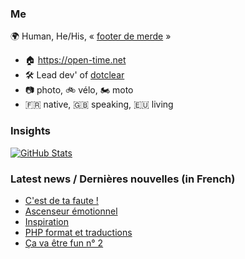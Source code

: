 ### Me

🌍 Human, He/His, « [footer de merde](https://open-time.net/post/2013/07/17/La-veritable-histoire-du-Footer-de-merde-) » 
* 🏠 https://open-time.net 
* 🛠️ Lead dev' of [dotclear](https://git.dotclear.org/dev/dotclear)
* 📷 photo, 🚲 vélo, 🏍️ moto 
* 🇫🇷 native, 🇬🇧 speaking, 🇪🇺 living

### Insights

[![GitHub Stats](https://github-readme-stats-sigma-five.vercel.app/api?username=franck-paul)](https://github.com/franck-paul)

### Latest news / Dernières nouvelles (in French)

<!-- BLOG-POST-LIST:START -->
- [C&#39;est de ta faute !](https://open-time.net/post/2025/06/14/C-est-de-ta-faute-)
- [Ascenseur émotionnel](https://open-time.net/post/2025/06/13/Ascenseur-emotionnel)
- [Inspiration](https://open-time.net/post/2025/06/12/Inspiration)
- [PHP format et traductions](https://open-time.net/post/2025/06/11/PHP-format-et-traductions)
- [Ça va être fun n° 2](https://open-time.net/post/2025/06/10/Ca-va-etre-fun-n-2)
<!-- BLOG-POST-LIST:END -->
